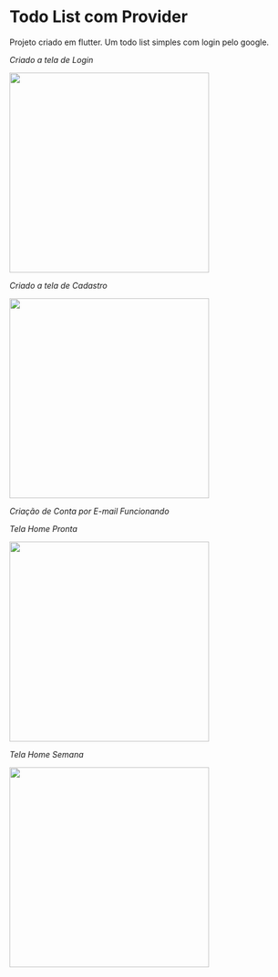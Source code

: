 # Todo List com Provider

Projeto criado em flutter.
Um todo list simples com login pelo google.

_Criado a tela de Login_

<img src ="https://i.imgur.com/KTEMJXS.png" height="350">

_Criado a tela de Cadastro_

<img src ="https://i.imgur.com/ntQaLj6.png" height="350">

_Criação de Conta por E-mail Funcionando_

_Tela Home Pronta_

<img src ="https://i.imgur.com/nGVwTaM.png" height="350">

_Tela Home Semana_

<img src ="https://i.imgur.com/Qk6jPBH.png" height="350">